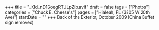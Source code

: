 +++
title = "_KId_nD1GoegRTULpZib.avif"
draft = false
tags = ["Photos"]
categories = ["Chuck E. Cheese's"]
pages = ["Hialeah, FL (3805 W 20th Ave)"]
startDate = ""
+++
Back of the Exterior, October 2009 (China Buffet sign removed)
